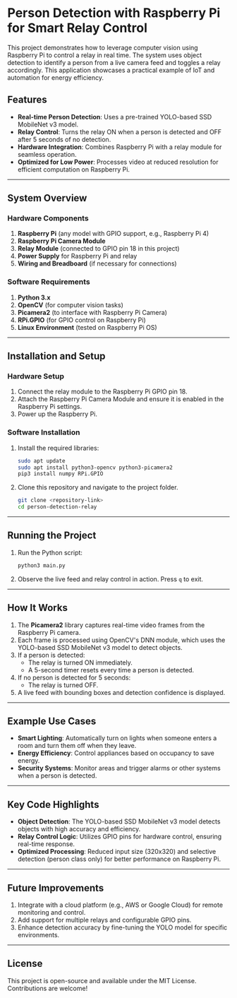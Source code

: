# Person Detection with Raspberry Pi for Smart Relay Control

This project demonstrates how to leverage computer vision using Raspberry Pi to control a relay in real time. The system uses object detection to identify a person from a live camera feed and toggles a relay accordingly. This application showcases a practical example of IoT and automation for energy efficiency.

## Features

- **Real-time Person Detection**: Uses a pre-trained YOLO-based SSD MobileNet v3 model.
- **Relay Control**: Turns the relay ON when a person is detected and OFF after 5 seconds of no detection.
- **Hardware Integration**: Combines Raspberry Pi with a relay module for seamless operation.
- **Optimized for Low Power**: Processes video at reduced resolution for efficient computation on Raspberry Pi.

---

## System Overview

### Hardware Components

1. **Raspberry Pi** (any model with GPIO support, e.g., Raspberry Pi 4)
2. **Raspberry Pi Camera Module**
3. **Relay Module** (connected to GPIO pin 18 in this project)
4. **Power Supply** for Raspberry Pi and relay
5. **Wiring and Breadboard** (if necessary for connections)

### Software Requirements

1. **Python 3.x**
2. **OpenCV** (for computer vision tasks)
3. **Picamera2** (to interface with Raspberry Pi Camera)
4. **RPi.GPIO** (for GPIO control on Raspberry Pi)
5. **Linux Environment** (tested on Raspberry Pi OS)

---

## Installation and Setup

### Hardware Setup

1. Connect the relay module to the Raspberry Pi GPIO pin 18.
2. Attach the Raspberry Pi Camera Module and ensure it is enabled in the Raspberry Pi settings.
3. Power up the Raspberry Pi.

### Software Installation

1. Install the required libraries:
   ```bash
   sudo apt update
   sudo apt install python3-opencv python3-picamera2
   pip3 install numpy RPi.GPIO
   ```
2. Clone this repository and navigate to the project folder.
   ```bash
   git clone <repository-link>
   cd person-detection-relay
   ```

---

## Running the Project

1. Run the Python script:
   ```bash
   python3 main.py
   ```
2. Observe the live feed and relay control in action. Press `q` to exit.

---

## How It Works

1. The **Picamera2** library captures real-time video frames from the Raspberry Pi camera.
2. Each frame is processed using OpenCV's DNN module, which uses the YOLO-based SSD MobileNet v3 model to detect objects.
3. If a person is detected:
   - The relay is turned ON immediately.
   - A 5-second timer resets every time a person is detected.
4. If no person is detected for 5 seconds:
   - The relay is turned OFF.
5. A live feed with bounding boxes and detection confidence is displayed.

---

## Example Use Cases

- **Smart Lighting**: Automatically turn on lights when someone enters a room and turn them off when they leave.
- **Energy Efficiency**: Control appliances based on occupancy to save energy.
- **Security Systems**: Monitor areas and trigger alarms or other systems when a person is detected.

---

## Key Code Highlights

- **Object Detection**: The YOLO-based SSD MobileNet v3 model detects objects with high accuracy and efficiency.
- **Relay Control Logic**: Utilizes GPIO pins for hardware control, ensuring real-time response.
- **Optimized Processing**: Reduced input size (320x320) and selective detection (person class only) for better performance on Raspberry Pi.

---

## Future Improvements

1. Integrate with a cloud platform (e.g., AWS or Google Cloud) for remote monitoring and control.
2. Add support for multiple relays and configurable GPIO pins.
3. Enhance detection accuracy by fine-tuning the YOLO model for specific environments.

---

## License

This project is open-source and available under the MIT License. Contributions are welcome!


